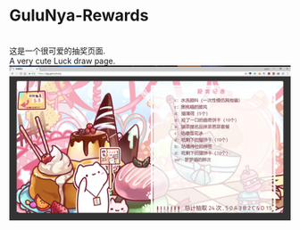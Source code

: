 # GuluNya-Rewards
</br>这是一个很可爱的抽奖页面.
</br>A very cute Luck draw page.
![image](https://github.com/yume233/GuluNya-Rewards/blob/master/screenshots.png)
